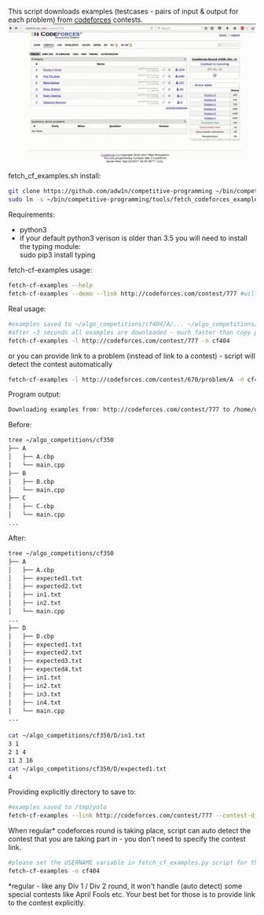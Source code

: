 This script downloads examples (testcases - pairs of input & output for each problem) from [codeforces](http://codeforces.com) contests.
![Screenshot](screenshot.gif)

fetch_cf_examples.sh install:
```bash
git clone https://github.com/adw1n/competitive-programming ~/bin/competitive-programming/
sudo ln -s ~/bin/competitive-programming/tools/fetch_codeforces_examples/fetch_cf_examples.py /usr/local/bin/fetch-cf-examples
```
Requirements:
* python3
* if your default python3 verison is older than 3.5 you will need to install the typing module:  
sudo pip3 install typing

fetch-cf-examples usage:
```bash
fetch-cf-examples --help
fetch-cf-examples --demo --link http://codeforces.com/contest/777 #will save to /tmp/codeforces
```
Real usage:
```bash
#examples saved to ~/algo_competitions/cf404/A/... ~/algo_competitions/cf404/B/...
#after ~3 seconds all examples are downloaded - much faster than copy pasting by hand
fetch-cf-examples -l http://codeforces.com/contest/777 -n cf404
```
or you can provide link to a problem (instead of link to a contest) - script will detect the contest automatically
```bash
fetch-cf-examples -l http://codeforces.com/contest/670/problem/A -n cf404
```

Program output:
```bash
Downloading examples from: http://codeforces.com/contest/777 to /home/username/algo_competitions/cf404
```
Before:
```bash
tree ~/algo_competitions/cf350
├── A
│   ├── A.cbp
│   └── main.cpp
├── B
│   ├── B.cbp
│   └── main.cpp
├── C
│   ├── C.cbp
│   └── main.cpp
...
```
After:
```bash
tree ~/algo_competitions/cf350
├── A
│   ├── A.cbp
│   ├── expected1.txt
│   ├── expected2.txt
│   ├── in1.txt
│   ├── in2.txt
│   └── main.cpp
...
├── D
│   ├── D.cbp
│   ├── expected1.txt
│   ├── expected2.txt
│   ├── expected3.txt
│   ├── expected4.txt
│   ├── in1.txt
│   ├── in2.txt
│   ├── in3.txt
│   ├── in4.txt
│   └── main.cpp
...

cat ~/algo_competitions/cf350/D/in1.txt
3 1
2 1 4
11 3 16
cat ~/algo_competitions/cf350/D/expected1.txt
4
```

Providing explicitly directory to save to:
```bash
#examples saved to /tmp/yolo
fetch-cf-examples --link http://codeforces.com/contest/777 --contest-dir /tmp/yolo
```

When regular* codeforces round is taking place, script can auto detect the contest that you are taking part in - you don't need to specify the contest link.
```bash
#please set the USERNAME variable in fetch_cf_examples.py script for the script to be able to auto detect the division that you belong to
fetch-cf-examples -n cf404
```
*regular - like any Div 1 / Div 2 round, it won't handle (auto detect) some special contests like April Fools etc. Your best bet for those is to provide link to the contest explicitly.
